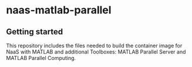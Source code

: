 # naas-matlab-parallel



## Getting started

This repository includes the files needed to build the container image for NaaS with MATLAB and additional Toolboxes: MATLAB Parallel Server and MATLAB Parallel Computing.
